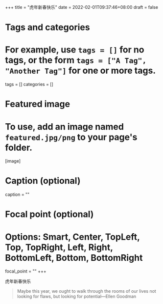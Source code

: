 +++
title = "虎年新春快乐"
date = 2022-02-01T09:37:46+08:00
draft = false

# Tags and categories
# For example, use `tags = []` for no tags, or the form `tags = ["A Tag", "Another Tag"]` for one or more tags.
tags = []
categories = []

# Featured image
# To use, add an image named `featured.jpg/png` to your page's folder. 
[image]
  # Caption (optional)
  caption = ""

  # Focal point (optional)
  # Options: Smart, Center, TopLeft, Top, TopRight, Left, Right, BottomLeft, Bottom, BottomRight
  focal_point = ""
+++


虎年新春快乐

>Maybe this year, we ought to walk through the rooms of our lives not 
>looking for flaws, but looking for potential—Ellen Goodman

